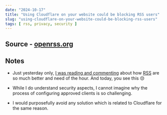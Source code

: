 ```yaml
---
date: "2024-10-17"
title: "Using Cloudflare on your website could be blocking RSS users"
slug: "using-cloudflare-on-your-website-could-be-blocking-rss-users"
tags: [ rss, privacy, security ]
---
```




## Source - [openrss.org][2]

## Notes

* Just yesterday only, [I was reading and commenting][2] about how [RSS][3] are so much better and need of the hour. And today, you see this 😒
* While I do understand security aspects, I cannot imagine why the process of configuring approved clients is so challenging.
* I would purposefully avoid any solution which is related to Cloudflare for the same reason.



  [1]: https://openrss.org/blog/using-cloudflare-on-your-website-could-be-blocking-rss-users
  [2]: /reads/you-should-be-using-an-rss-reader/
  [3]: https://en.wikipedia.org/wiki/RSS
